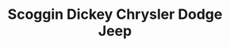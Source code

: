 ---
title: "Scoggin Dickey Chrysler Dodge Jeep"
url: /levelland/scoggin-dickey-chrysler-dodge-jeep/
shop: Autohaus
---